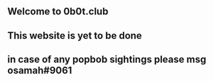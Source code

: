 ## Welcome to 0b0t.club
## This website is yet to be done


## in case of any popbob sightings please msg osamah#9061
